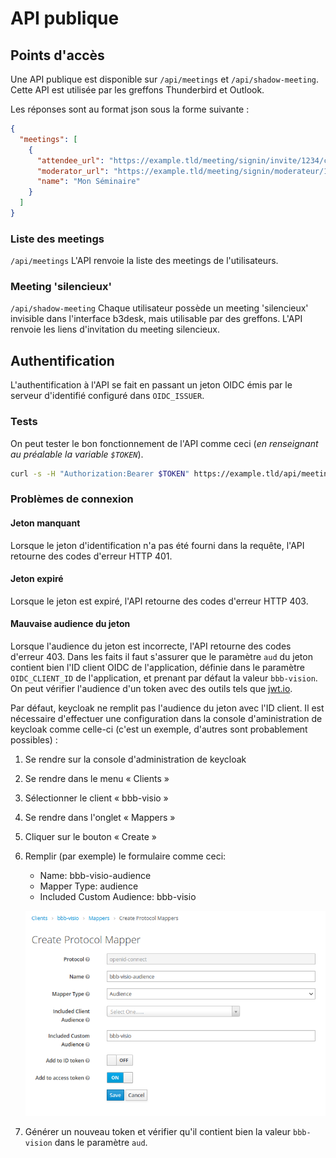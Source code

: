 # API publique

## Points d'accès

Une API publique est disponible sur `/api/meetings` et `/api/shadow-meeting`. Cette API est utilisée par les greffons Thunderbird et Outlook.

Les réponses sont au format json sous la forme suivante :

```json
{
  "meetings": [
    {
      "attendee_url": "https://example.tld/meeting/signin/invite/1234/creator/5678/hash/27955e8c3a16ecadbb3cf61df7806a04ce6fd18c",
      "moderator_url": "https://example.tld/meeting/signin/moderateur/1234/creator/5678/hash/3e73643801d5013d389f8fc610e258aba38e597d",
      "name": "Mon Séminaire"
    }
  ]
}
```

### Liste des meetings
`/api/meetings`
L'API renvoie la liste des meetings de l'utilisateurs.

### Meeting 'silencieux'
`/api/shadow-meeting`
Chaque utilisateur possède un meeting 'silencieux' invisible dans l'interface b3desk, mais utilisable par des greffons.
L'API renvoie les liens d'invitation du meeting silencieux.

## Authentification

L'authentification à l'API se fait en passant un jeton OIDC émis par le serveur d'identifié configuré dans `OIDC_ISSUER`.

### Tests

On peut tester le bon fonctionnement de l'API comme ceci (*en renseignant au préalable la variable `$TOKEN`*).

```bash
curl -s -H "Authorization:Bearer $TOKEN" https://example.tld/api/meetings
```

### Problèmes de connexion

#### Jeton manquant

Lorsque le jeton d'identification n'a pas été fourni dans la requête, l'API retourne des codes d'erreur HTTP 401.

#### Jeton expiré

Lorsque le jeton est expiré, l'API retourne des codes d'erreur HTTP 403.

#### Mauvaise audience du jeton

Lorsque l'audience du jeton est incorrecte, l'API retourne des codes d'erreur 403.
Dans les faits il faut s'assurer que le paramètre `aud` du jeton contient bien l'ID client OIDC de l'application, définie dans le paramètre `OIDC_CLIENT_ID` de l'application, et prenant par défaut la valeur `bbb-vision`.
On peut vérifier l'audience d'un token avec des outils tels que [jwt.io](https://jwt.io).

Par défaut, keycloak ne remplit pas l'audience du jeton avec l'ID client.
Il est nécessaire d'effectuer une configuration dans la console d'aministration de keycloak comme celle-ci (c'est un exemple, d'autres sont probablement possibles) :

1. Se rendre sur la console d'administration de keycloak
2. Se rendre dans le menu « Clients »
3. Sélectionner le client « bbb-visio »
4. Se rendre dans l'onglet « Mappers »
5. Cliquer sur le bouton « Create »
6. Remplir (par exemple) le formulaire comme ceci:
   - Name: bbb-visio-audience
   - Mapper Type: audience
   - Included Custom Audience: bbb-visio

   ![keycloak](../_static/keycloak-audience.png)
7. Générer un nouveau token et vérifier qu'il contient bien la valeur `bbb-vision` dans le paramètre `aud`.

